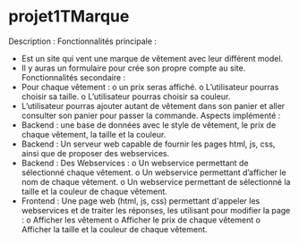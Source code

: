 # projet1TMarque
Description : 
Fonctionnalités principale : 
  -	Est un site qui vent une marque de vêtement avec leur différent model. 
  -	Il y auras un formulaire pour crée son propre compte au site. 
Fonctionnalités secondaire : 
  -	Pour chaque vêtement : 
    o	 un prix seras affiché. 
    o	L’utilisateur pourras choisir sa taille. 
    o	L’utilisateur pourras choisir sa couleur. 
  -	L’utilisateur pourras ajouter autant de vêtement dans son panier et aller consulter son panier pour passer la commande. 
Aspects implémenté : 
  -	Backend : une base de données avec le style de vêtement, le prix de chaque vêtement, la taille et la couleur. 
  -	Backend :  Un serveur web capable de fournir les pages html, js, css, ainsi que de proposer des webservices. 
  -	Backend : Des Webservices : 
    o	Un webservice permettant de sélectionné chaque vêtement. 
    o	Un webservice permettant d’afficher le nom de chaque vêtement. 
    o	Un webservice permettant de sélectionné la taille et la couleur de chaque vêtement. 
  -	Frontend : Une page web (html, js, css) permettant d'appeler les webservices et de traiter les réponses, les utilisant pour modifier la page : 
    o	Afficher les vêtement
    o	Afficher le prix de chaque vêtement
    o	Afficher la taille et la couleur de chaque vêtement. 

